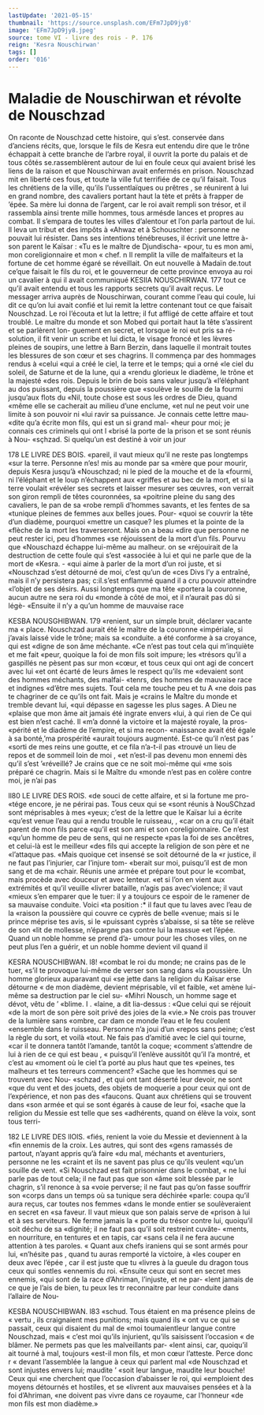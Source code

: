 ```yaml
---
lastUpdate: '2021-05-15'
thumbnail: 'https://source.unsplash.com/EFm7JpD9jy8'
image: 'EFm7JpD9jy8.jpeg'
source: tome VI - livre des rois - P. 176
reign: 'Kesra Nouschirwan'
tags: []
order: '016'
---
```


# Maladie de Nouschirwan et révolte de Nouschzad

On raconte de Nouschzad cette histoire, qui s’est. conservée dans d’anciens récits, que, lorsque le fils
de Kesra eut entendu dire que le trône échappait à cette branche de l’arbre royal, il ouvrit la porte du palais et de tous côtés se.rassemblèrent autour de lui en foule ceux qui avaient brisé les liens de la raison et que Nouschirwan avait enfermés en prison. Nouschzad mit en liberté ces fous, et toute la ville fut terrifiée de ce qu’il faisait. Tous les chrétiens de
la ville, qu’ils l’ussentlaïques ou prêtres , se réunirent
à lui en grand nombre, des cavaliers portant haut la tète et prêts à frapper de ’épée. Sa mère lui
donna de l’argent, car le roi avait rempli son trésor,
et il rassembla ainsi trente mille hommes, tous armésde lances et propres au combat. Il s’empara
de toutes les villes d’alentour et l’on parla partout de
lui. Il leva un tribut et des impôts à «Ahwaz et à Schouschter : personne ne pouvait lui résister. Dans ses intentions ténébreuses, il écrivit une lettre à-son parent le Kaïsar : «Tu es le maître de Djundischa- «pour, tu es mon ami, mon coreligionnaire et mon « chef. n Il remplit la ville de malfaiteurs et la fortune de cet homme égaré se réveillait.
On eut nouvelle à Madaïn de.tout ce’que faisait
le fils du roi, et le gouverneur de cette province envoya au roi un cavalier à qui il avait communiqué
KESIIA NOUSCHIRWAN. 177 tout ce qu’il avait entendu et tous les rapports
secrets qu’il avait reçus. Le messager arriva auprès
de Nouschirwan, courant comme l’eau qui coule, lui dit ce qu’on lui avait confié et lui remit la lettre
contenant tout ce que faisait Nouschzad. Le roi l’écouta et lut la lettre; il fut affligé de cette affaire
et tout troublé. Le maître du monde et son Mobed
qui portait haut la tête s’assirent et se parlèrent lon- guement en secret, et lorsque le roi eut pris sa ré- solution, il fit venir un scribe et lui dicta, le visage froncé et les lèvres pleines de soupirs, une lettre à Barn Berzin, dans laquelle il montrait toutes les blessures de son cœur et ses chagrins.
Il commença par des hommages rendus à «celui
«qui a créé le ciel, la terre et le temps; qui a orné
«le ciel du soleil, de Saturne et de la lune, qui a «rendu glorieux le diadème, le trône et la majesté
«des rois. Depuis le brin de bois sans valeur jusqu’à «l’éléphant au dos puissant, depuis la poussière que «soulève le souille de la fourmi jusqu’aux flots du «Nil, toute chose est sous les ordres de Dieu, quand «même elle se cacherait au milieu d’une enclume,
«et nul ne peut voir une limite à son pouvoir ni «lui ravir sa puissance. Je connais cette lettre mau- «dite qu’a écrite mon fils, qui est un si grand mal-
«heur pour moi; je connais ces criminels qui ont l «brisé la porte de la prison et se sont réunis à Nou- «sçhzad. Si quelqu’un est destiné à voir un jour

178 LE LIVRE DES BOIS.
«pareil, il vaut mieux qu’il ne reste pas longtemps
«sur la terre. Personne n’es! mis au monde par sa
«mère que pour mourir, depuis Kesra jusqu’à
«Nouschzad; ni le pied de la mouche et de la «fourmi, ni l’éléphant et le loup n’échappent aux
«griffes et au bec de la mort, et si la terre voulait «révéler ses secrets et laisser mesurer ses œuvres,
«on verrait son giron rempli de têtes couronnées, sa «poitrine pleine du sang des cavaliers, le pan de sa «robe rempli d’hommes savants, et les fentes de sa «tunique pleines de femmes aux belles joues. Pour- «quoi se couvrir la tête d’un diadème, pourquoi «mettre un casque? les plumes et la pointe de la «flèche de la mort les traverseront. Mais on a beau «dire que personne ne peut rester ici, peu d’hommes «se réjouissent de la mort d’un fils. Pourvu que «Nouschazd échappe lui-même au malheur. on se «réjouirait de la destruction de cette foule qui s’est «associée à lui et qui ne parle que de la mort de
«Kesra. -
«qui aime à parler de la mort d’un roi juste, et si
«Nouschzad s’est détourné de moi, c’est qu’un de
«ces Divs l’y a entraîné, mais il n’y persistera pas; c:il.s’est enflammé quand il a cru pouvoir atteindre «l’objet de ses désirs. Aussi longtemps que ma tête
«portera la couronne, aucun autre ne sera roi du «monde à côté de moi, et il n’aurait pas dû si légè-
«Ensuite il n’y a qu’un homme de mauvaise race

KESBA NOUSGHIBWAN. 179 «renient, sur un simple bruit, déclarer vacante ma
« place. Nouschzad aurait été le maître de la couronne «impériale, si j’avais laissé vide le trône; mais sa «conduite. a été conforme à sa croyance, qui est «digne de son âme méchante.
«Ce n’est pas tout cela qui m’inquiète et me fait
«peur, quoique la foi de mon fils soit impure; les «trésors qu’il a gaspillés ne pèsent pas sur mon
«cœur, et tous ceux qui ont agi de concert avec lui «et ont écarté de leurs âmes le respect qu’ils me «devaient sont des hommes méchants, des malfai- «tenrs, des hommes de mauvaise race et indignes «d’être mes sujets. Tout cela me touche peu et tu
A «ne dois pas te chagriner de ce qu’ils ont fait. Mais je «crains le Maître du monde et tremble devant lui, «qui dépasse en sagesse les plus sages. A Dieu ne «plaise que mon âme ait jamais été ingrate envers «lui, à qui rien de Ce qui est bien n’est caché. Il «m’a donné la victoire et la majesté royale, la pros- «périté et le diadème de l’empire, et si ma recon- «naissance avait été égale à sa bonté,’ma prospérité
«aurait toujours augmenté. Est-ce qu’il n’est pas
’ «sorti de mes reins une goutte, et ce fila n’a-t-il pas
«trouvé un lieu de repos et de sommeil loin de moi ,
«et n’est-il pas devenu mon ennemi dès qu’il s’est ’«réveillé? Je crains que ce ne soit moi-même qui
«me sois préparé ce chagrin. Mais si le Maître du «monde n’est pas en colère contre moi, je n’ai pas

ll80 LE LIVRE DES ROlS.
«de souci de cette alfaire, et si la fortune me pro- «tége encore, je ne périrai pas. Tous ceux qui se «sont réunis à NouSChzad sont méprisables à mes «yeux; c’est de la lettre que le Kaïsar lui a écrite
«qu’est venue l’eau qui a rendu trouble le ruisseau, ,
«car on a cru qu’il était parent de mon fils parce
«qu’il est son ami et son coreligionnaire. Ce n’est «qu’un homme de peu de sens, qui ne respecte «pas la foi de ses ancêtres, et celui-là est le meilleur «des fils qui accepte la religion de son père et ne «l’attaque pas.
«Mais quoique cet insensé se soit détourné de la
«r justice, il ne faut pas l’injurier, car l’injure tom-
«berait sur moi, puisqu’il est de mon sang et de ma
«chair. Réunis une armée et prépare tout pour le
«combat, mais procède avec douceur et avec lenteur.
«et si l’on en vient aux extrémités et qu’il veuille
«livrer bataille, n’agis pas avec’violence; il vaut
«mieux s’en emparer que le tuer: il y a toujours
ce espoir de le ramener de sa mauvaise conduite. Voici
«ta position :\* il faut que tu laves avec l’eau de la
«raison la poussière qui couvre ce cyprès de belle
«venue; mais si le prince méprise tes avis, si le «puissant cyprès s’abaisse, si sa tête se relève de son
«lit de mollesse, n’épargne pas contre lui la massue «et l’épée. Quand un noble homme se prend d’a-
umour pour les choses viles, on ne peut plus l’en a guérir, et un noble homme devient vil quand il

KESRA NOUSCHIBWAN. l8! «combat le roi du monde; ne crains pas de le tuer,
«s’il te provoque lui-même de verser son sang dans «la poussière. Un homme glorieux auparavant qui «se jette dans la religion du Kaïsar erse détourne
« de mon diadème, devient méprisable, vil et faible, «et amène lui-même sa destruction par le ciel su-
«Mihri Nousch, un homme sage et dévot, vêtu de ’ «blime. I .
«laine, a dit lia-dessus : «Que celui qui se réjouit «de la mort de son père soit privé des joies de la «vie.» Ne crois pas trouver de la lumière sans «ombre, car dam ce monde l’eau et le feu coulent «ensemble dans le ruisseau. Personne n’a joui d’un «repos sans peine; c’est la règle du sort, et voilà «tout. Ne fais pas d’amitié avec le ciel qui tourne, «car il te donnera tantôt l’amande, tantôt la coque; «comment s’attendre de lui à rien de ce qui est beau , « puisqu’il l’enlève aussitôt qu’il l’a montré, et c’est au
«moment où le ciel t’a porté au plus haut que tes «peines, tes malheurs et tes terreurs commencent? «Sache que les hommes qui se trouvent avec Nou- «schzad , et qui ont tant déserté leur devoir, ne sont «que du vent et des jouets, des objets de moquerie a pour ceux qui ont de l’expérience, et non pas des «faucons. Quant aux chrétiens qui se trouvent dans «son armée et qui se sont égarés à cause de leur foi,
«sache que la religion du Messie est telle que ses «adhérents, quand on élève la voix, sont tous terri-

182 LE LIVRE DES llOlS.
«fiés, renient la voie du Messie et deviennent à la
«fin ennemis de la croix. Les autres, qui sont des «gens ramassés de partout, n’ayant appris qu’à faire
«du mal, méchants et aventuriers, personne ne les «craint et ils ne savent pas plus ce qu’ils veulent «qu’un souille de vent.
«Si Nouschzad est fait prisonnier dans le combat, « ne lui parle pas de tout cela; il ne faut pas que son «âme soit blessée par le chagrin, s’il renonce à sa
«voie perverse; il ne faut pas qu’on fasse souffrir son «corps dans un temps où sa tunique sera déchirée «parle: coupa qu’il aura reçus, car toutes nos femmes «dans le monde entier se soulèveraient en secret en «sa faveur. Il vaut mieux que son palais serve de «prison à lui et à ses serviteurs. Ne ferme jamais la
« porte du trésor contre lui, quoiqu’il soit déchu de sa «dignité; il ne faut pas qu’il soit restreint cuvâte- «ments, en nourriture, en tentures et en tapis, car «sans cela il ne fera aucune attention à tes paroles. « Quant aux chefs iraniens qui se sont armés pour lui, «n’hésite pas , quand tu auras remporté la victoire, à
«les couper en deux avec l’épée , car il est juste que tu «livres à la gueule du dragon tous ceux qui sontles «ennemis du roi.
«Ensuite ceux qui sont en secret mes ennemis, «qui sont de la race d’Ahriman, l’injuste, et ne par-
«lent jamais de ce que je l’ais de bien, tu peux les
tr reconnaitre par leur conduite dans l’allaire de Nou-

KESBA NOUSCHIBWAN. l83 «schud. Tous étaient en ma présence pleins de
« vertu , ils craignaient mes punitions; mais quand ils
« ont vu ce qui se passait, ceux qui disaient du mal de
«moi toumaientleur langue contre Nouschzad, mais « c’est moi qu’ils injurient, qu’ils saisissent l’occasion
« de blâmer. Ne permets pas que les malveillants par- «lent ainsi, car, quoiqu’il ait tourné à mal, toujours «est-il mon fils, et mon cœur l’atteste. Perce donc r « devant l’assemblée la langue à ceux qui parlent mal
«de Nouschzad et sont injustes envers lui; maudite ’ «soit leur langue, maudite leur bouche! Ceux qui
«ne cherchent que l’occasion d’abaisser le roi, qui «emploient des moyens détournés et hostiles, et se «livrent aux mauvaises pensées et à la foi d’Ahriman, «ne doivent pas vivre dans ce royaume, car l’honneur «de mon fils est mon diadème.»
